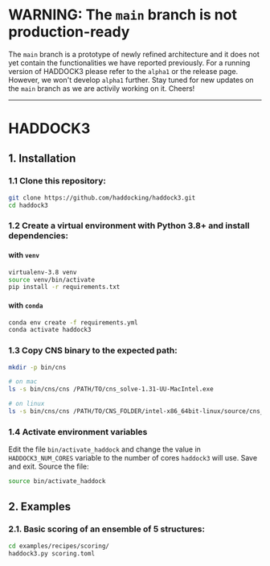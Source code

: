 
# WARNING: The `main` branch is not production-ready

The `main` branch is a prototype of newly refined architecture and it
does not yet contain the functionalities we have reported previously.
For a running version of HADDOCK3 please refer to the `alpha1` or the
release page. However, we won't develop `alpha1` further. Stay tuned for
new updates on the `main` branch as we are activily working on it.
Cheers!

* * *

# HADDOCK3
## 1. Installation

### 1.1 Clone this repository:

```bash
git clone https://github.com/haddocking/haddock3.git
cd haddock3
```

### 1.2 Create a virtual environment with Python 3.8+ and install dependencies:
#### with `venv`

```bash
virtualenv-3.8 venv
source venv/bin/activate
pip install -r requirements.txt
```

#### with `conda`
```bash
conda env create -f requirements.yml
conda activate haddock3
```

### 1.3 Copy CNS binary to the expected path:

```bash
mkdir -p bin/cns

# on mac
ls -s bin/cns/cns /PATH/TO/cns_solve-1.31-UU-MacIntel.exe

# on linux
ls -s bin/cns/cns /PATH/TO/CNS_FOLDER/intel-x86_64bit-linux/source/cns_solve-2002171359.exe
```

### 1.4 Activate environment variables

Edit the file `bin/activate_haddock` and change the value in
`HADDOCK3_NUM_CORES` variable to the number of cores `haddock3` will
use. Save and exit. Source the file:

```bash
source bin/activate_haddock
```

## 2. Examples

### 2.1. Basic scoring of an ensemble of 5 structures:

```bash
cd examples/recipes/scoring/
haddock3.py scoring.toml
```
